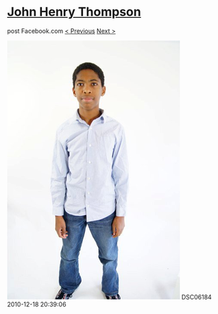 # [John Henry Thompson](../README.md)
post Facebook.com
[< Previous](2010-12-18-21.md) [Next >](2010-12-18-23.md)

[![](../media/2010-12-18/Fam-2010-DSC06184.jpg)](../README.md)
DSC06184
2010-12-18 20:39:06
